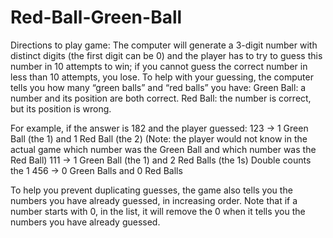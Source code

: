 # Red-Ball-Green-Ball

Directions to play game: 
The computer will generate a 3-digit number with distinct digits (the first digit can be 0) and the player has to try to guess this number in 10 attempts to win; if you cannot guess the correct number in less than 10 attempts, you lose. To help with your guessing, the computer tells you how many “green balls” and “red balls” you have:
Green Ball: a number and its position are both correct.
Red Ball: the number is correct, but its position is wrong.

For example, if the answer is 182 and the player guessed:
123 → 1 Green Ball (the 1) and 1 Red Ball (the 2) 
(Note: the player would not know in the actual game which number was the Green Ball and which number was the Red Ball)
111 → 1 Green Ball (the 1) and 2 Red Balls (the 1s)
Double counts the 1
456 → 0 Green Balls and 0 Red Balls

To help you prevent duplicating guesses, the game also tells you the numbers you have already guessed, in increasing order. Note that if a number starts with 0, in the list, it will remove the 0 when it tells you the numbers you have already guessed.

